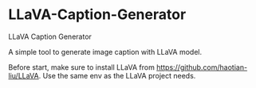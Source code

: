 # LLaVA-Caption-Generator
LLaVA Caption Generator

A simple tool to generate image caption with LLaVA model.

Before start, make sure to install LLaVA from https://github.com/haotian-liu/LLaVA. Use the same env as the LLaVA project needs.
